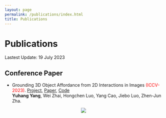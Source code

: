 ```yaml
---
layout: page
permalink: /publications/index.html
title: Publications
---
```


# Publications

Lastest Update: 19 July 2023

## Conference Paper

- Grounding 3D Object Affordance from 2D Interactions in Images <font color='red'>(ICCV-2023)</font>. [Project](https://yyvhang.github.io/publications/IAG/index.html), [Paper](https://arxiv.org/abs/2303.10437), [Code](https://github.com/yyvhang/IAGNet)<br>**Yuhang Yang**, Wei Zhai, Hongchen Luo, Yang Cao, Jiebo Luo, Zhen-Jun Zha.<br>
<center>
<img src="https://yyvhang.github.io/images/IAG_poster.png">
</center>
